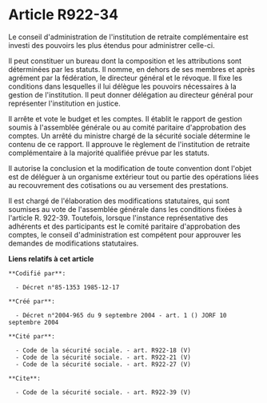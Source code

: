 # Article R922-34

Le conseil d'administration de l'institution de retraite complémentaire est investi des pouvoirs les plus étendus pour
administrer celle-ci.

Il peut constituer un bureau dont la composition et les attributions sont déterminées par les statuts. Il nomme, en dehors de
ses membres et après agrément par la fédération, le directeur général et le révoque. Il fixe les conditions dans lesquelles
il lui délègue les pouvoirs nécessaires à la gestion de l'institution. Il peut donner délégation au directeur général pour
représenter l'institution en justice.

Il arrête et vote le budget et les comptes. Il établit le rapport de gestion soumis à l'assemblée générale ou au comité
paritaire d'approbation des comptes. Un arrêté du ministre chargé de la sécurité sociale détermine le contenu de ce rapport.
Il approuve le règlement de l'institution de retraite complémentaire à la majorité qualifiée prévue par les statuts.

Il autorise la conclusion et la modification de toute convention dont l'objet est de déléguer à un organisme extérieur tout
ou partie des opérations liées au recouvrement des cotisations ou au versement des prestations.

Il est chargé de l'élaboration des modifications statutaires, qui sont soumises au vote de l'assemblée générale dans les
conditions fixées à l'article R. 922-39. Toutefois, lorsque l'instance représentative des adhérents et des participants est
le comité paritaire d'approbation des comptes, le conseil d'administration est compétent pour approuver les demandes de
modifications statutaires.

**Liens relatifs à cet article**

	**Codifié par**:

	  - Décret n°85-1353 1985-12-17

	**Créé par**:

	  - Décret n°2004-965 du 9 septembre 2004 - art. 1 () JORF 10 septembre 2004

	**Cité par**:

	  - Code de la sécurité sociale. - art. R922-18 (V)
	  - Code de la sécurité sociale. - art. R922-21 (V)
	  - Code de la sécurité sociale. - art. R922-27 (V)

	**Cite**:

	  - Code de la sécurité sociale. - art. R922-39 (V)
